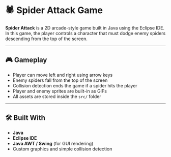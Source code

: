 # 🕷️ Spider Attack Game

**Spider Attack** is a 2D arcade-style game built in Java using the Eclipse IDE. In this game, the player controls a character that must dodge enemy spiders descending from the top of the screen.

---

## 🎮 Gameplay

- Player can move left and right using arrow keys
- Enemy spiders fall from the top of the screen
- Collision detection ends the game if a spider hits the player
- Player and enemy sprites are built-in as GIFs 
- All assets are stored inside the `src/` folder
---

## 🛠️ Built With

- **Java**
- **Eclipse IDE**
- **Java AWT / Swing** (for GUI rendering)
- Custom graphics and simple collision detection

